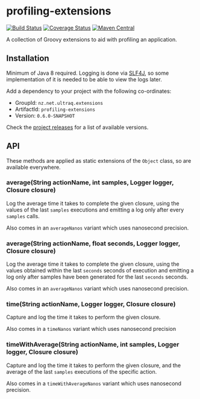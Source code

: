 
profiling-extensions
====================

[![Build Status](https://travis-ci.com/ultraq/profiling-extensions.svg)](https://travis-ci.com/ultraq/profiling-extensions)
[![Coverage Status](https://coveralls.io/repos/github/ultraq/profiling-extensions/badge.svg?branch=main)](https://coveralls.io/github/ultraq/profiling-extensions?branch=main)
[![Maven Central](https://img.shields.io/maven-central/v/nz.net.ultraq.extensions/profiling-extensions.svg?maxAge=3600)](http://search.maven.org/#search|ga|1|g%3A%22nz.net.ultraq.extensions%22%20AND%20a%3A%22profiling-extensions%22)

A collection of Groovy extensions to aid with profiling an application.


Installation
------------

Minimum of Java 8 required.  Logging is done via [SLF4J](http://www.slf4j.org/),
so some implementation of it is needed to be able to view the logs later.

Add a dependency to your project with the following co-ordinates:

 - GroupId: `nz.net.ultraq.extensions`
 - ArtifactId: `profiling-extensions`
 - Version: `0.6.0-SNAPSHOT`

Check the [project releases](https://github.com/ultraq/profiling-extensions/releases)
for a list of available versions.


API
---

These methods are applied as static extensions of the `Object` class, so are
available everywhere.

### average(String actionName, int samples, Logger logger, Closure closure)

Log the average time it takes to complete the given closure, using the values of
the last `samples` executions and emitting a log only after every `samples`
calls.

Also comes in an `averageNanos` variant which uses nanosecond precision.

### average(String actionName, float seconds, Logger logger, Closure closure)

Log the average time it takes to complete the given closure, using the values
obtained within the last `seconds` seconds of execution and emitting a log only
after samples have been generated for the last `seconds` seconds.

Also comes in an `averageNanos` variant which uses nanosecond precision.

### time(String actionName, Logger logger, Closure closure)

Capture and log the time it takes to perform the given closure.

Also comes in a `timeNanos` variant which uses nanosecond precision

### timeWithAverage(String actionName, int samples, Logger logger, Closure closure)

Capture and log the time it takes to perform the given closure, and the average
of the last `samples` executions of the specific action.

Also comes in a `timeWithAverageNanos` variant which uses nanosecond precision.
